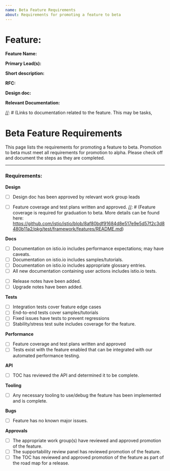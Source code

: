 ```yaml
---
name: Beta Feature Requirements
about: Requirements for promoting a feature to beta
---
```


[//]: # (The syntax preceeding this line is a comment marker used to help guide the issue author with submission of an issue)
[//]: # (to github. Unlike HTML comments commonly used throughout istio.io documentation, this comment will not be rendered)
[//]: # (by github. Comments must be separated by carriage return preceding and concluding the text and be a single line.)

[//]: # (This page lists the requirements for an experimental feature. Completion of this template enables Istio work groups)
[//]: # (to collect information on potential new functionality. This template should be completed before users are exposed to)
[//]: # (any new experimental feature. Please complete this template during development.)

[//]: # (The feature implementation section must be completed before submission of the issue.)

# Feature: 

[//]: # (All information in this section is mandatory for new issue submission.)

**Feature Name:**  

[//]: # (The name of the feature, e.g. Multiple control planes)

**Primary Lead(s):**

[//]: # (The primary lead or leads responsible for the feature. These individuals serve as a point of contact for the feature.)

**Short description:**

[//]: # (A short description of the feature. One or two sentences maximum.)

**RFC:**

[//]: # (This outlines the ideas for a feature and is used to collect early feedback. See the RFC template here: https://docs.google.com/document/d/1ewJoCcw5-04crH-M0xw4zFxz1cfwVCPnNyW4K3m4Yyc/template/preview)

**Design doc:**

[//]: # (This is used for discussion of design and testing for a feature. See the design doc template here:https://docs.google.com/document/d/16FLQK8uhhic1ovKnnOG3OXJjFKs2aHnSmbximidpKwM/template/preview)

**Relevant Documentation:**

[//]: # (Links to documentation related to the feature. This may be tasks,
# Beta Feature Requirements

This page lists the requirements for promoting a feature to beta. Promotion to beta must meet all requirements for promotion to alpha. Please check off and document the steps as they are completed.

--- 

### Requirements: 

**Design**

- [ ] Design doc has been approved by relevant work group leads

[//]: # (A design doc is mandatory for graduation to beta. The design doc must be
approved by relevant work group leads.)

- [ ] Feature coverage and test plans written and approved.
[//]: # (Feature coverage is required for graduation to beta. More details can be found here: https://github.com/istio/istio/blob/8af80bdf91684d8e517e9e5d57f2c3d8480b11a2/pkg/test/framework/features/README.md)

**Docs** 

- [ ] Documentation on istio.io includes performance expectations; may have caveats. 
- [ ] Documentation on istio.io includes samples/tutorials. 
- [ ] Documentation on istio.io includes appropriate glossary entries. 
- [ ] All new documentation containing user actions includes istio.io tests.

[//]: # (Documentation tests are required in order to be able to confirm that
the documentation is correct across Istio releases. Details on writing Istio
documentation tests can be found here: https://github.com/istio/istio.io/tree/master/tests)

- [ ] Release notes have been added. 
- [ ] Upgrade notes have been added. 

**Tests**

- [ ] Integration tests cover feature edge cases
- [ ] End-to-end tests cover samples/tutorials
- [ ] Fixed issues have tests to prevent regressions
- [ ] Stability/stress test suite includes coverage for the feature.

**Performance**

- [ ] Feature coverage and test plans written and approved 
- [ ] Tests exist with the feature enabled that can be integrated with our automated performance testing.

**API**

- [ ] TOC has reviewed the API and determined it to be complete. 

**Tooling**

- [ ] Any necessary tooling to use/debug the feature has been implemented and is complete. 

**Bugs**

- [ ] Feature has no known major issues.

[//]: # (In the context of a release, these may be referred to as P0/P1
features. The requirements for meeting this are up to the work group owning the
feature.)

**Approvals**

- [ ] The appropriate work group(s) have reviewed and approved promotion of the feature.
- [ ] The supportability review panel has reviewed promotion of the feature.  
- [ ] The TOC has reviewed and approved promotion of the feature as part of the
	road map for a release.
